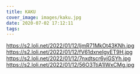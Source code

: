 ```yaml
---
title: KAKU
cover_image: images/kaku.jpg
date: 2020-07-02 17:12:11
tags:
---
```

https://s2.loli.net/2022/01/12/ljmR71MkOt43KNh.jpg
https://s2.loli.net/2022/01/12/fV61dxneIgyET9H.jpg
https://s2.loli.net/2022/01/12/7nxdtscr6yjGSYh.jpg
https://s2.loli.net/2022/01/12/56O3TtiA1lWxCMg.jpg